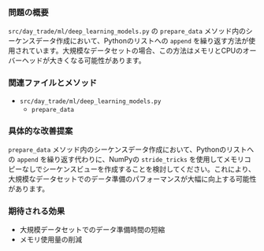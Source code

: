 ### 問題の概要
`src/day_trade/ml/deep_learning_models.py` の `prepare_data` メソッド内のシーケンスデータ作成において、Pythonのリストへの `append` を繰り返す方法が使用されています。大規模なデータセットの場合、この方法はメモリとCPUのオーバーヘッドが大きくなる可能性があります。

### 関連ファイルとメソッド
- `src/day_trade/ml/deep_learning_models.py`
    - `prepare_data`

### 具体的な改善提案
`prepare_data` メソッド内のシーケンスデータ作成において、Pythonのリストへの `append` を繰り返す代わりに、NumPyの `stride_tricks` を使用してメモリコピーなしでシーケンスビューを作成することを検討してください。これにより、大規模なデータセットでのデータ準備のパフォーマンスが大幅に向上する可能性があります。

### 期待される効果
- 大規模データセットでのデータ準備時間の短縮
- メモリ使用量の削減
